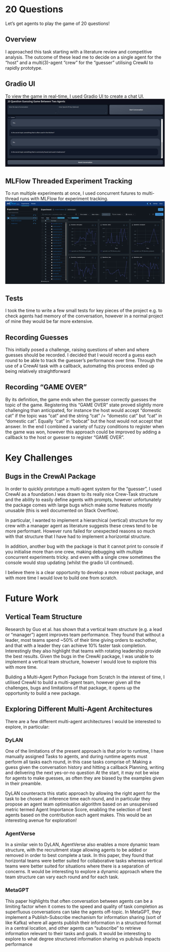 # 20 Questions
Let’s get agents to play the game of 20 questions!

## Overview
I approached this task starting with a literature review and competitive analysis. The outcome of these lead me to decide on a single agent for the “host” and a multi(3)-agent “crew” for the “guesser” utilising CrewAI to rapidly prototype.
## Gradio UI
To view the game in real-time, I used Gradio UI to create a chat UI.
![Sample Image](./assets/gradio_ui_screenshot.jpg) 
## MLFlow Threaded Experiment Tracking
To run multiple experiments at once, I used concurrent futures to multi-thread runs with MLFlow for experiment tracking. 
![Sample Image](./assets/mlflow_screenshot.jpg)
## Tests
I took the time to write a few small tests for key pieces of the project e.g. to check agents had memory of the conversation, however in a normal project of mine they would be far more extensive.
## Recording Guesses
This initially posed a challenge, raising questions of when and where guesses should be recorded. I decided that I would record a guess each round to be able to track the guesser’s performance over time. Through the use of a CrewAI task with a callback, automating this process ended up being relatively straightforward
## Recording “GAME OVER”
By its definition, the game ends when the guesser correctly guesses the topic of the game. Registering this “GAME OVER” state proved slightly more challenging than anticipated, for instance the host would accept “domestic cat” if the topic was “cat” and the string “cat” /= “domestic cat” but “cat” in “domestic cat”. Equally “cat” in “bobcat” but the host would not accept that answer. In the end I combined a variety of fuzzy conditions to register when the game was won, however this approach could be improved by adding a callback to the host or guesser to register “GAME OVER”.


# Key Challenges
## Bugs in the CrewAI Package
In order to quickly prototype a multi-agent system for the “guesser”, I used CrewAI as a foundation.I was drawn to its really nice Crew-Task structure and the ability to easily define agents with prompts, however unfortunately the package comes with large bugs which make some features mostly unusable (this is well documented on Stack Overflow).

In particular, I wanted to implement a hierarchical (vertical) structure for my crew with a manager agent as literature suggests these crews tend to be more performant. However runs failed for unexpected reasons so much with that structure that I have had to implement a horizontal structure.

In addition, another bug with the package is that it cannot print to console if you initialise more than one crew, making debugging with multiple concurrent experiments tricky. and even with a single crew sometimes the console would stop updating (whilst the gradio UI continued). 

I believe there is a clear opportunity to develop a more robust package, and with more time I would love to build one from scratch.


# Future Work
## Vertical Team Structure

Research by Guo et al. has shown that a vertical team structure (e.g. a lead or “manager”) agent improves team performance. They found that without a leader, most teams spend ~50% of their time giving orders to eachother, and that with a leader they can achieve 10% faster task completion. Interestingly they also highlight that teams with rotating leadership provide the best results. Given the bugs in the CrewAI package, I was unable to implement a vertical team structure, however I would love to explore this with more time.

Building a Multi-Agent Python Package from Scratch
In the interest of time, I utilised CrewAI to build a multi-agent team, however given all the challenges, bugs and limitations of that package, it opens up the opportunity to build a new package.

## Exploring Different Multi-Agent Architectures
There are a few different multi-agent architectures I would be interested to explore, in particular:
### DyLAN
One of the limitations of the present approach is that prior to runtime, I have manually assigned Tasks to agents, and during runtime agents must perform all tasks each round, in this case tasks comprise of:
Making a guess given the conversation history and hitting a callback
Planning, writing and delivering the next yes-or-no question
At the start, it may not be wise for agents to make guesses, as often they are biased by the examples given in their preamble.

DyLAN counteracts this static approach by allowing the right agent for the task to be chosen at inference time each round, and in particular they propose an agent team optimisation algorithm based on an unsupervised metric termed Agent Importance Score, enabling the
selection of best agents based on the contribution each agent makes. This would be an interesting avenue for exploration!

### AgentVerse

In a similar vein to DyLAN, AgentVerse also enables a more dynamic team structure, with the recruitment stage allowing agents to be added or removed in order to best complete a task. In this paper, they found that horizontal teams were better suited for collaborative tasks whereas vertical teams were better suited for situations where there is a separation of concerns. It would be interesting to explore a dynamic approach where the team structure can vary each round and for each task.

### MetaGPT

This paper highlights that often conversation between agents can be a limiting factor when it comes to the speed and quality of task completion as superfluous conversations can take the agents off-topic. In MetaGPT, they implement a Publish-Subscribe mechanism for information sharing (sort of like Kafka) where all agents publish their information in a structured format in a central location, and other agents can “subscribe” to retrieve information relevant to their tasks and goals. It would be interesting to explore to what degree structured information sharing vs pub/sub impacts performance 
